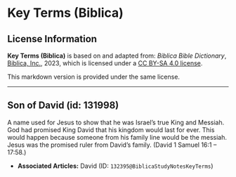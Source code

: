 # Key Terms (Biblica)

## License Information

**Key Terms (Biblica)** is based on and adapted from: _Biblica Bible Dictionary_, [Biblica, Inc.](https://www.biblica.com/), 2023, which is licensed under a [CC BY-SA 4.0 license](https://creativecommons.org/licenses/by-sa/4.0/legalcode.en).

This markdown version is provided under the same license.



--------------------------------

## Son of David (id: 131998)

A name used for Jesus to show that he was Israel’s true King and Messiah. God had promised King David that his kingdom would last for ever. This would happen because someone from his family line would be the messiah. Jesus was the promised ruler from David’s family. (David 1 Samuel 16:1 – 17:58\.)

* **Associated Articles:** David (ID: `132395@BiblicaStudyNotesKeyTerms`)

